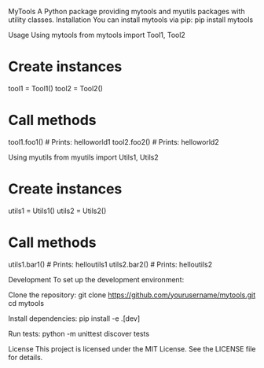 MyTools
A Python package providing mytools and myutils packages with utility classes.
Installation
You can install mytools via pip:
pip install mytools

Usage
Using mytools
from mytools import Tool1, Tool2

# Create instances
tool1 = Tool1()
tool2 = Tool2()

# Call methods
tool1.foo1()  # Prints: helloworld1
tool2.foo2()  # Prints: helloworld2

Using myutils
from myutils import Utils1, Utils2

# Create instances
utils1 = Utils1()
utils2 = Utils2()

# Call methods
utils1.bar1()  # Prints: helloutils1
utils2.bar2()  # Prints: helloutils2

Development
To set up the development environment:

Clone the repository:
git clone https://github.com/yourusername/mytools.git
cd mytools


Install dependencies:
pip install -e .[dev]


Run tests:
python -m unittest discover tests



License
This project is licensed under the MIT License. See the LICENSE file for details.
